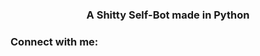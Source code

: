 <h3 align="center">A Shitty Self-Bot made in Python</h3>

<h3 align="left">Connect with me:</h3>
<p align="left">
</p>
